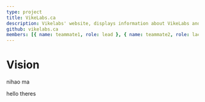 ```yaml
---
type: project
title: VikeLabs.ca
description: Vikelabs' website, displays information about VikeLabs and it's projects and blog.
github: vikelabs.ca
members: [{ name: teammate1, role: lead }, { name: teammate2, role: lackey }]
---
```


# Vision
nihao ma

hello theres